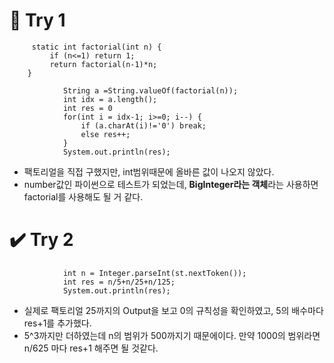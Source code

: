 # :no_entry_sign: Try 1

```
	 static int factorial(int n) {
		 if (n<=1) return 1;
		 return factorial(n-1)*n;
	}
```

```
			String a =String.valueOf(factorial(n));
			int idx = a.length();
			int res = 0
			for(int i = idx-1; i>=0; i--) {
				if (a.charAt(i)!='0') break;
				else res++;
			}
			System.out.println(res);
```

- 팩토리얼을 직접 구했지만, int범위때문에 올바른 값이 나오지 않았다.
- number값인 파이썬으로 테스트가 되었는데, **BigInteger라는 객체**라는 사용하면 factorial를 사용해도 될 거 같다.

# :heavy_check_mark: Try 2



```
	        int n = Integer.parseInt(st.nextToken());
			int res = n/5+n/25+n/125;
			System.out.println(res);
```

- 실제로 팩토리얼 25까지의 Output을 보고 0의 규칙성을 확인하였고, 5의 배수마다 res+1를 추가했다.
- 5^3까지만 더하였는데 n의 범위가 500까지기 때문에이다. 만약 1000의 범위라면 n/625 마다 res+1 해주면 될 것같다.